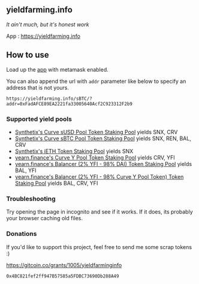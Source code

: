 ## yieldfarming.info

_It ain't much, but it's honest work_

App : https://yieldfarming.info

## How to use

Load up the [app](https://yieldfarming.info) with metamask enabled.

You can also append the url with `addr` parameter like below to specify an address that is not yours.

`https://yieldfarming.info/sBTC/?addr=0xFadAFCE89EA2221fa33005640Acf2C923312F2b9`

### Supported yield pools
* [Synthetix's Curve sUSD Pool Token Staking Pool](https://yieldfarming.info/ieth/) yields SNX, CRV
* [Synthetix's Curve sBTC Pool Token Staking Pool](https://yieldfarming.info/sBTC/) yields SNX, REN, BAL, CRV
* [Synthetix's iETH Token Staking Pool](https://yieldfarming.info/ieth/) yields SNX
* [yearn.finance's Curve Y Pool Token Staking Pool](https://yieldfarming.info/ieth/) yields CRV, YFI
* [yearn.finance's Balancer (2% YFI - 98% DAI) Token Staking Pool](https://yieldfarming.info/ieth/) yields BAL, YFI
* [yearn.finance's Balancer (2% YFI - 98% Curve Y Pool Token) Token Staking Pool](https://yieldfarming.info/ieth/) yields BAL, CRV, YFI
### Troubleshooting
Try opening the page in incognito and see if it works. If it does, its probably your browser caching old files.

### Donations
If you'd like to support this project, feel free to send me some scrap tokens :) 

https://gitcoin.co/grants/1005/yieldfarminginfo

`0x4BC821fef2ff947B57585a5FDBC73690Db288A49`